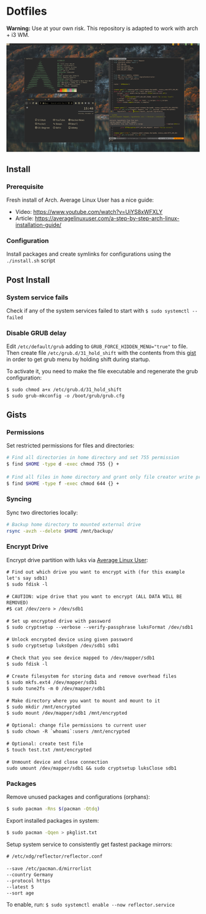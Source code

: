 # Dotfiles

**Warning:** Use at your own risk. This repository is adapted to work with arch + i3 WM.

![](static/screenshot.png)

## Install

### Prerequisite

Fresh install of Arch. Average Linux User has a nice guide:

- Video: https://www.youtube.com/watch?v=UiYS8xWFXLY
- Article: https://averagelinuxuser.com/a-step-by-step-arch-linux-installation-guide/

### Configuration

Install packages and create symlinks for configurations using the `./install.sh` script

## Post Install

### System service fails

Check if any of the system services failed to start with `$ sudo systemctl --failed`

### Disable GRUB delay

Edit `/etc/default/grub` adding to `GRUB_FORCE_HIDDEN_MENU="true"` to file. Then create file `/etc/grub.d/31_hold_shift` with the contents from this [gist](https://gist.githubusercontent.com/anonymous/8eb2019db2e278ba99be/raw/257f15100fd46aeeb8e33a7629b209d0a14b9975/gistfile1.sh) in order to get grub menu by holding shift during startup.

To activate it, you need to make the file executable and regenerate the grub configuration:

```shell
$ sudo chmod a+x /etc/grub.d/31_hold_shift
$ sudo grub-mkconfig -o /boot/grub/grub.cfg
```

## Gists

### Permissions

Set restricted permissions for files and directories:

```bash
# Find all directories in home directory and set 755 permission
$ find $HOME -type d -exec chmod 755 {} +

# Find all files in home directory and grant only file creator write privs
$ find $HOME -type f -exec chmod 644 {} +
```

### Syncing

Sync two directories locally:

```bash
# Backup home directory to mounted external drive
rsync -avzh --delete $HOME /mnt/backup/
```

### Encrypt Drive

Encrypt drive partition with luks via [Average Linux User](https://www.youtube.com/watch?v=ch-wzDyo-wU):

```
# Find out which drive you want to encrypt with (for this example let's say sdb1)
$ sudo fdisk -l

# CAUTION: wipe drive that you want to encrypt (ALL DATA WILL BE REMOVED) 
#$ cat /dev/zero > /dev/sdb1

# Set up encrypted drive with password
$ sudo cryptsetup --verbose --verify-passphrase luksFormat /dev/sdb1

# Unlock encrypted device using given password
$ sudo cryptsetup luksOpen /dev/sdb1 sdb1

# Check that you see device mapped to /dev/mapper/sdb1
$ sudo fdisk -l

# Create filesystem for storing data and remove overhead files
$ sudo mkfs.ext4 /dev/mapper/sdb1
$ sudo tune2fs -m 0 /dev/mapper/sdb1

# Make directory where you want to mount and mount to it
$ sudo mkdir /mnt/encrypted
$ sudo mount /dev/mapper/sdb1 /mnt/encrypted

# Optional: change file permissions to current user
$ sudo chown -R `whoami`:users /mnt/encrypted

# Optional: create test file
$ touch test.txt /mnt/encrypted

# Unmount device and close connection
sudo umount /dev/mapper/sdb1 && sudo cryptsetup luksClose sdb1
```

### Packages

Remove unused packages and configurations (orphans):

```bash
$ sudo pacman -Rns $(pacman -Qtdq)
```

Export installed packages in system:

```bash
$ sudo pacman -Qqen > pkglist.txt
```

Setup system service to consistently get fastest package mirrors:

```
# /etc/xdg/reflector/reflector.conf

--save /etc/pacman.d/mirrorlist
--country Germany
--protocol https
--latest 5
--sort age
```

To enable, run: `$ sudo systemctl enable --now reflector.service`
